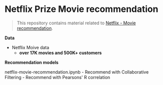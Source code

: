 # __Netflix Prize Movie recommendation__

> This repository contains material related to [Netflix - Movie recommendation](https://www.kaggle.com/laowingkin/netflix-movie-recommendation/notebook?select=qualifying.txt).

__Data__
- Netflix Moive data
	- __over 17K movies and 500K+ customers__

__Recommendation models__

netflix-movie-recommendation.ipynb
	- Recommend with Collaborative Filtering
	- Recommend with Pearsons' R correlation
